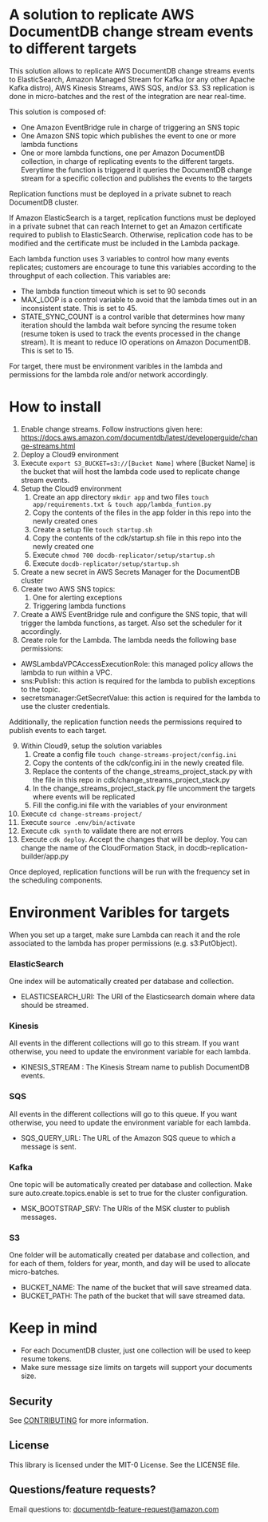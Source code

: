 # A solution to replicate AWS DocumentDB change stream events to different targets

This solution allows to replicate AWS DocumentDB change streams events to ElasticSearch, Amazon Managed Stream for Kafka (or any other Apache Kafka distro), AWS Kinesis Streams, AWS SQS, and/or S3. S3 replication is done in micro-batches and the rest of the integration are near real-time.  

This solution is composed of:
- One Amazon EventBridge rule in charge of triggering an SNS topic
- One Amazon SNS topic which publishes the event to one or more lambda functions
- One or more lambda functions, one per Amazon DocumentDB collection, in charge of replicating events to the different targets. Everytime the function is triggered it queries the DocumentDB change stream for a specific collection and publishes the events to the targets

Replication functions must be deployed in a private subnet to reach DocumentDB cluster. 

If Amazon ElasticSearch is a target, replication functions must be deployed in a private subnet that can reach Internet to get an Amazon certificate required to publish to ElasticSearch. Otherwise, replication code has to be modified and the certificate must be included in the Lambda package.

Each lambda function uses 3 variables to control how many events replicates; customers are encourage to tune this variables according to the throughput of each collection. This variables are: 
- The lambda function timeout which is set to 90 seconds
- MAX_LOOP is a control variable to avoid that the lambda times out in an inconsistent state. This is set to 45. 
- STATE_SYNC_COUNT is a control varible that determines how many iteration should the lambda wait before syncing the resume token (resume token is used to track the events processed in the change stream). It is meant to reduce IO operations on Amazon DocumentDB. This is set to 15.

For target, there must be environment varibles in the lambda and permissions for the lambda role and/or network accordingly. 

# How to install
1. Enable change streams. Follow instructions given here: https://docs.aws.amazon.com/documentdb/latest/developerguide/change-streams.html
2. Deploy a Cloud9 environment
3. Execute `export S3_BUCKET=s3://[Bucket Name]` where [Bucket Name] is the bucket that will host the lambda code used to replicate change stream events. 
4. Setup the Cloud9 environment
    1. Create an app directory `mkdir app` and two files `touch app/requirements.txt & touch app/lambda_funtion.py`
    2. Copy the contents of the files in the app folder in this repo into the newly created ones 
    3. Create a setup file `touch startup.sh`
    4. Copy the contents of the cdk/startup.sh file in this repo into the newly created one
    5. Execute `chmod 700 docdb-replicator/setup/startup.sh`
    6. Execute `docdb-replicator/setup/startup.sh`
5. Create a new secret in AWS Secrets Manager for the DocumentDB cluster
6. Create two AWS SNS topics:
    1. One for alerting exceptions
    2. Triggering lambda functions
7. Create a AWS EventBridge rule and configure the SNS topic, that will trigger the lambda functions, as target. Also set the scheduler for it accordingly. 
8. Create role for the Lambda. The lambda needs the following base permissions:
* AWSLambdaVPCAccessExecutionRole: this managed policy allows the lambda to run within a VPC.  
* sns:Publish: this action is required for the lambda to publish exceptions to the topic.
* secretsmanager:GetSecretValue: this action is required for the lambda to use the cluster credentials.

Additionally, the replication function needs the permissions required to publish events to each target. 

9. Within Cloud9, setup the solution variables
    1. Create a config file `touch change-streams-project/config.ini`
    2. Copy the contents of the cdk/config.ini in the newly created file. 
    3. Replace the contents of the change_streams_project_stack.py with the file in this repo in cdk/change_streams_project_stack.py
    4. In the change_streams_project_stack.py file uncomment the targets where events will be replicated
    5. Fill the config.ini file with the variables of your environment
10. Execute `cd change-streams-project/`
11. Execute `source .env/bin/activate`
12. Execute `cdk synth` to validate there are not errors
13. Execute `cdk deploy`. Accept the changes that will be deploy. You can change the name of the CloudFormation Stack, in docdb-replication-builder/app.py    

Once deployed, replication functions will be run with the frequency set in the scheduling components. 

# Environment Varibles for targets
When you set up a target, make sure Lambda can reach it and the role associated to the lambda has proper permissions (e.g. s3:PutObject). 

### ElasticSearch
One index will be automatically created per database and collection. 
- ELASTICSEARCH_URI: The URI of the Elasticsearch domain where data should be streamed.

### Kinesis
All events in the different collections will go to this stream. If you want otherwise, you need to update the environment variable for each lambda. 
- KINESIS_STREAM : The Kinesis Stream name to publish DocumentDB events.

### SQS
All events in the different collections will go to this queue. If you want otherwise, you need to update the environment variable for each lambda. 
- SQS_QUERY_URL: The URL of the Amazon SQS queue to which a message is sent.

### Kafka
One topic will be automatically created per database and collection. Make sure auto.create.topics.enable is set to true for the cluster configuration.   
- MSK_BOOTSTRAP_SRV: The URIs of the MSK cluster to publish messages. 

### S3
One folder will be automatically created per database and collection, and for each of them, folders for year, month, and day will be used to allocate micro-batches. 
- BUCKET_NAME: The name of the bucket that will save streamed data. 
- BUCKET_PATH: The path of the bucket that will save streamed data.    

# Keep in mind
- For each DocumentDB cluster, just one collection will be used to keep resume tokens. 
- Make sure message size limits on targets will support your documents size. 

## Security

See [CONTRIBUTING](CONTRIBUTING.md#security-issue-notifications) for more information.

## License

This library is licensed under the MIT-0 License. See the LICENSE file.

## Questions/feature requests?
Email questions to: documentdb-feature-request@amazon.com